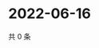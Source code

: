 # 2022-06-16

共 0 条

<!-- BEGIN WEIBO -->
<!-- 最后更新时间 Thu Jun 16 2022 18:18:42 GMT+0800 (China Standard Time) -->

<!-- END WEIBO -->
